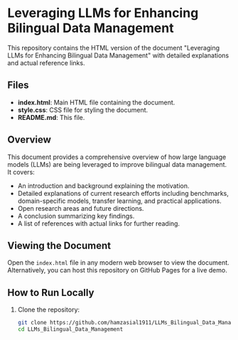 # Leveraging LLMs for Enhancing Bilingual Data Management

This repository contains the HTML version of the document "Leveraging LLMs for Enhancing Bilingual Data Management" with detailed explanations and actual reference links.

## Files

- **index.html**: Main HTML file containing the document.
- **style.css**: CSS file for styling the document.
- **README.md**: This file.

## Overview

This document provides a comprehensive overview of how large language models (LLMs) are being leveraged to improve bilingual data management. It covers:
- An introduction and background explaining the motivation.
- Detailed explanations of current research efforts including benchmarks, domain-specific models, transfer learning, and practical applications.
- Open research areas and future directions.
- A conclusion summarizing key findings.
- A list of references with actual links for further reading.

## Viewing the Document

Open the `index.html` file in any modern web browser to view the document. Alternatively, you can host this repository on GitHub Pages for a live demo.

## How to Run Locally

1. Clone the repository:
   ```bash
   git clone https://github.com/hamzasial1911/LLMs_Bilingual_Data_Management.git
   cd LLMs_Bilingual_Data_Management
